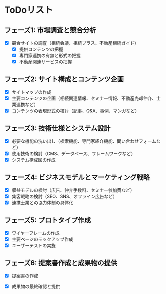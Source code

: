 # ToDoリスト

## フェーズ1: 市場調査と競合分析
- [x] 競合サイトの調査（相続会議、相続プラス、不動産相続ガイド）
  - [x] 提供コンテンツの把握
  - [x] 専門家連携の有無と形式の把握
  - [x] 不動産関連サービスの把握

## フェーズ2: サイト構成とコンテンツ企画
- [x] サイトマップの作成
- [x] 主要コンテンツの企画（相続関連情報、セミナー情報、不動産売却仲介、士業連携など）
- [x] コンテンツの表現形式の検討（記事、Q&A、事例、マンガなど）

## フェーズ3: 技術仕様とシステム設計
- [x] 必要な機能の洗い出し（検索機能、専門家紹介機能、問い合わせフォームなど）
- [x] 使用技術の検討（CMS、データベース、フレームワークなど）
- [x] システム構成図の作成

## フェーズ4: ビジネスモデルとマーケティング戦略
- [x] 収益モデルの検討（広告、仲介手数料、セミナー参加費など）
- [x] 集客戦略の検討（SEO、SNS、オフライン広告など）
- [x] 連携士業との協力体制の具体化

## フェーズ5: プロトタイプ作成
- [x] ワイヤーフレームの作成
- [x] 主要ページのモックアップ作成
- [x] ユーザーテストの実施

## フェーズ6: 提案書作成と成果物の提供
- [x] 提案書の作成
- [x] 成果物の最終確認と提供

